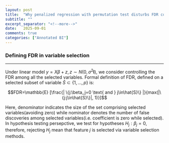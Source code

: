 ```yaml
---
layout: post
title:  "Why penalized regression with permutation test disturbs FDR control"
subtitle: ""
excerpt_separator: "<!--more-->"
date:	2025-09-01
comments: true
categories: ["Annotated BI"]
---
```

### Defining FDR in variable selection
---
Under linear model $y=X\beta+z, z \sim N(0, \sigma^2\mathbf{I})$, we consider controlling the FDR among all the selected variables. Formal definition of FDR, defined on a selected subset of variable $\hat{S}\subset \{1,...,p\}$ is:

$$FDR=\mathbb{E} [\frac{| \{j:\beta_j=0 \text{ and } j\in\hat{S}\} |}{max(|\{j:j\in\hat{S}\}|, 1)}]$$

Here, denominator indicates the size of the set comprising selected variables(avoiding zero) while nominator denotes the number of false discoveries among selected variables(i.e. coefficient is zero while selected). In hypothesis testing persepctive, we test for hypotheses $H_j: \beta_j=0$, therefore, rejecting $H_j$ mean that feature $j$ is selected via variable selection methods.
